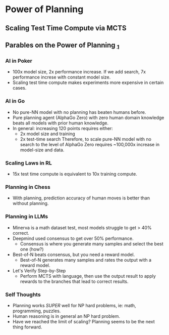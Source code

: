 # Power of Planning

## Scaling Test Time Compute via MCTS

## Parables on the Power of Planning [$_1$](https://www.youtube.com/watch?v=eaAonE58sLU&t=2398s)

### AI in Poker

- 100x model size, 2x performance increase. If we add search, 7x performance increse with constant model size.
- Scaling test time compute makes experiments more expensive in certain cases.

### AI in Go

- No pure-NN model with no planning has beaten humans before.
- Pure planning agent (AlphaGo Zero) with zero human domain knowledge beats all models with prior human knowledge.
- In general: increasing 120 points requires either:
  - 2x model size and training
  - 2x test-time search
  Therefore, to scale pure-NN model with no search to the level of AlphaGo Zero requires ~100,000x increase in model-size and data.

### Scaling Laws in RL

- 15x test time compute is equivalent to 10x training compute.

### Planning in Chess

- With planning, prediction accuracy of human moves is better than without planning.

### Planning in LLMs

- Minerva is a math dataset test, most models struggle to get > 40% correct.
- Deepmind used consensus to get over 50% performance.
  - Consensus is where you generate many samples and select the best one (how?)
- Best-of-N beats consensus, but you need a reward model.
  - Best-of-N generates many samples and rates the output with a reward model.
- Let's Verify Step-by-Step
  - Perform MCTS with language, then use the output result to apply rewards to the branches that lead to correct results.


### Self Thoughts

- Planning works _SUPER_ well for NP hard problems, ie: math, programming, puzzles.
- Human reasoning is in general an NP hard problem.
- Have we reached the limit of scaling? Planning seems to be the next thing forward.
